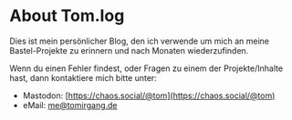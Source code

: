 # About Tom.log

Dies ist mein persönlicher Blog, den ich verwende um mich an meine Bastel-Projekte zu erinnern und nach Monaten wiederzufinden.

Wenn du einen Fehler findest, oder Fragen zu einem der Projekte/Inhalte hast, dann kontaktiere mich bitte unter:

- Mastodon: [https://chaos.social/@tom](https://chaos.social/@tom)
- eMail: [me@tomirgang.de](mailto:me@tomirgang.de)
